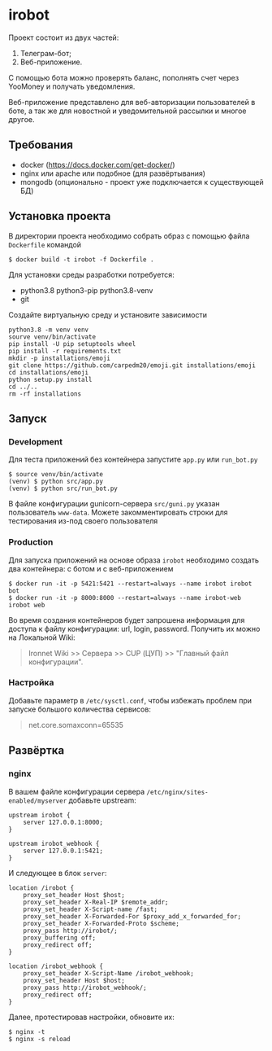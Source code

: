 # irobot
Проект состоит из двух частей: 
1) Телеграм-бот;
2) Веб-приложение.

С помощью бота можно проверять баланс, пополнять счет через YooMoney и получать уведомления.

Веб-приложение представлено для веб-авторизации пользователей в боте, а так же для новостной и уведомительной рассылки 
и многое другое.

## Требования
* docker (https://docs.docker.com/get-docker/)
* nginx или apache или подобное (для развёртывания)
* mongodb (опционально - проект уже подключается к существующей БД)

## Установка проекта
В директории проекта необходимо собрать образ с помощью файла `Dockerfile` командой
```shell
$ docker build -t irobot -f Dockerfile .
```

Для установки среды разработки потребуется:
* python3.8 python3-pip python3.8-venv
* git

Создайте виртуальную среду и установите зависимости
```shell
python3.8 -m venv venv
sourve venv/bin/activate
pip install -U pip setuptools wheel
pip install -r requirements.txt
mkdir -p installations/emoji
git clone https://github.com/carpedm20/emoji.git installations/emoji 
cd installations/emoji
python setup.py install
cd ../..
rm -rf installations
```

## Запуск
### Development
Для теста приложений без контейнера запустите `app.py` или `run_bot.py`
```shell
$ source venv/bin/activate
(venv) $ python src/app.py
(venv) $ python src/run_bot.py
```

В файле конфигурации gunicorn-сервера `src/guni.py` указан пользователь `www-data`. Можете закомментировать строки для
тестирования из-под своего пользователя 

### Production
Для запуска приложений на основе образа `irobot` необходимо создать два контейнера: с ботом и с веб-приложением
```shell
$ docker run -it -p 5421:5421 --restart=always --name irobot irobot bot
$ docker run -it -p 8000:8000 --restart=always --name irobot-web irobot web
```
Во время создания контейнеров будет запрошена информация для доступа к файлу конфигурации: url, login, password.
Получить их можно на Локальной Wiki: 
> Ironnet Wiki >> Сервера >> CUP (ЦУП) >> "Главный файл конфигурации".

### Настройка
Добавьте параметр в `/etc/sysctl.conf`, чтобы избежать проблем при запуске большого количества сервисов:
> net.core.somaxconn=65535

## Развёртка
### nginx
В вашем файле конфигурации сервера `/etc/nginx/sites-enabled/myserver` добавьте upstream:
```nginx
upstream irobot {
    server 127.0.0.1:8000;
}

upstream irobot_webhook {
    server 127.0.0.1:5421;
}
```
И следующее в блок `server`:
```nginx
location /irobot {
    proxy_set_header Host $host;
    proxy_set_header X-Real-IP $remote_addr;
    proxy_set_header X-Script-name /fast;
    proxy_set_header X-Forwarded-For $proxy_add_x_forwarded_for;
    proxy_set_header X-Forwarded-Proto $scheme;
    proxy_pass http://irobot/;
    proxy_buffering off;
    proxy_redirect off;    
}

location /irobot_webhook {
    proxy_set_header X-Script-Name /irobot_webhook;
    proxy_set_header Host $host;
    proxy_pass http://irobot_webhook/;
    proxy_redirect off;
}
```
Далее, протестировав настройки, обновите их:
```shell
$ nginx -t
$ nginx -s reload
```
